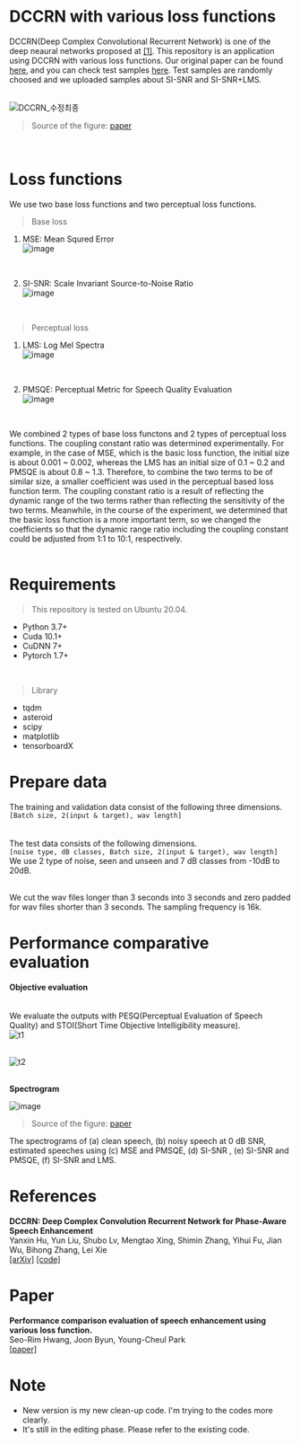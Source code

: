 # DCCRN with various loss functions

DCCRN(Deep Complex Convolutional Recurrent Network) is one of the deep neaural networks proposed at [[1]](https://arxiv.org/abs/2008.00264). This repository is an application using DCCRN with various loss functions. Our original paper can be found [here](https://www.jask.or.kr/articles/xml/ABxn/), and you can check test samples [here](https://github.com/seorim0/DCCRN-with-various-loss-functions/tree/main/samples/0dB). Test samples are randomly choosed and we uploaded samples about SI-SNR and SI-SNR+LMS.    
<br>   
   
![DCCRN_수정최종](https://user-images.githubusercontent.com/55497506/105969652-d39f6b80-60cb-11eb-805c-0f204405ef37.png)
> Source of the figure: [paper](https://www.jask.or.kr/articles/xml/ABxn/)   
<br>



# Loss functions
We use two base loss functions and two perceptual loss functions.

> Base loss
  1. MSE: Mean Squred Error   
  ![image](https://user-images.githubusercontent.com/55497506/106714015-97758900-663e-11eb-9593-6ecfd4266a41.png)
  <br>

  2. SI-SNR: Scale Invariant Source-to-Noise Ratio   
  ![image](https://user-images.githubusercontent.com/55497506/106714206-da376100-663e-11eb-94c6-77f6588616b9.png)
  <br>

> Perceptual loss
  1. LMS: Log Mel Spectra   
  ![image](https://user-images.githubusercontent.com/55497506/106714238-e58a8c80-663e-11eb-8601-58bb020a2d3b.png)
  <br>

  2. PMSQE: Perceptual Metric for Speech Quality Evaluation   
  ![image](https://user-images.githubusercontent.com/55497506/106714147-c855be00-663e-11eb-8a8d-a9d5aba1325d.png)
  <br>   

We combined 2 types of base loss functons and 2 types of perceptual loss functions. The coupling constant ratio was determined experimentally. For example, in the case of MSE, which is the basic loss function, the initial size is about 0.001 ~ 0.002, whereas the LMS has an initial size of 0.1 ~ 0.2 and PMSQE is about 0.8 ~ 1.3. Therefore, to combine the two terms to be of similar size, a smaller coefficient was used in the perceptual based loss function term. The coupling constant ratio is a result of reflecting the dynamic range of the two terms rather than reflecting the sensitivity of the two terms. Meanwhile, in the course of the experiment, we determined that the basic loss function is a more important term, so we changed the coefficients so that the dynamic range ratio including the coupling constant could be adjusted from 1:1 to 10:1, respectively.   
 <br>
 
# Requirements
> This repository is tested on Ubuntu 20.04.
* Python 3.7+
* Cuda 10.1+
* CuDNN 7+
* Pytorch 1.7+
<br>

> Library
* tqdm
* asteroid
* scipy
* matplotlib
* tensorboardX

# Prepare data
The training and validation data consist of the following three dimensions.   
```[Batch size, 2(input & target), wav length]```   
<br>   
The test data consists of the following dimensions.   
```[noise type, dB classes, Batch size, 2(input & target), wav length]```   
We use 2 type of noise, seen and unseen and 7 dB classes from -10dB to 20dB.

<br>
We cut the wav files longer than 3 seconds into 3 seconds and zero padded for wav files shorter than 3 seconds.   
The sampling frequency is 16k.

<!--# Use pretrained models
If you want to test the model described in the [paper](), you can change chkpt_model path in ```config.py``` like ```'SI-SNR/'```  
<br>
We have uploaded 3 models trained with each loss function, SI-SNR, SI-SNR + LMS and SI-SNR + PMSQE.-->   

# Performance comparative evaluation
**Objective evaluation**   
<br>   
We evaluate the outputs with PESQ(Perceptual Evaluation of Speech Quality) and STOI(Short Time Objective Intelligibility measure).   
![t1](https://user-images.githubusercontent.com/55497506/108797149-e1aeb200-75cd-11eb-8ea4-3db00da21991.png)   
<br>   

![t2](https://user-images.githubusercontent.com/55497506/108797168-eb381a00-75cd-11eb-94ba-1d3a1016fb6e.png)   
<br>   

**Spectrogram**   

![image](https://user-images.githubusercontent.com/55497506/108705017-1a0fab00-7550-11eb-962a-9f0b218371a8.png)   
> Source of the figure: [paper]()   

The spectrograms of  (a) clean speech, (b) noisy speech at 0 dB SNR, estimated speeches using (c)  MSE and PMSQE, (d)  SI-SNR , (e) SI-SNR and PMSQE, (f)  SI-SNR and LMS. 

# References
**DCCRN: Deep Complex Convolution Recurrent Network for Phase-Aware Speech Enhancement**   
Yanxin Hu, Yun Liu, Shubo Lv, Mengtao Xing, Shimin Zhang, Yihui Fu, Jian Wu, Bihong Zhang, Lei Xie   
[[arXiv]](https://arxiv.org/abs/2008.00264)  [[code]](https://github.com/huyanxin/DeepComplexCRN)


# Paper
**Performance comparison evaluation of speech enhancement using various loss function.**   
Seo-Rim Hwang, Joon Byun, Young-Cheul Park   
[[paper]](https://www.jask.or.kr/articles/xml/ABxn/)   
   
   
# Note   
* New version is my new clean-up code. I'm trying to the codes more clearly.   
* It's still in the editing phase. Please refer to the existing code. 
